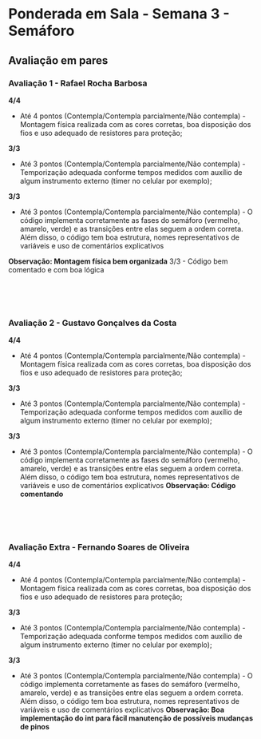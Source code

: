 # Ponderada em Sala - Semana 3 - Semáforo

## Avaliação em pares
### Avaliação 1 - Rafael Rocha Barbosa
**4/4**
- Até 4 pontos (Contempla/Contempla parcialmente/Não contempla) - Montagem física 
realizada com as cores corretas, boa disposição dos fios e uso adequado de resistores 
para proteção;

**3/3**
- Até 3 pontos (Contempla/Contempla parcialmente/Não contempla) - Temporização 
adequada conforme tempos medidos com auxílio de algum instrumento externo (timer 
no celular por exemplo);

**3/3**
- Até 3 pontos (Contempla/Contempla parcialmente/Não contempla) - O código 
implementa corretamente as fases do semáforo (vermelho, amarelo, verde) e as 
transições entre elas seguem a ordem correta. Além disso, o código tem boa estrutura, 
nomes representativos de variáveis e uso de comentários explicativos

**Observação: Montagem física bem organizada**
3/3 - Código bem comentado e com boa lógica

<br><br><br>

### Avaliação 2 - Gustavo Gonçalves da Costa
**4/4**
- Até 4 pontos (Contempla/Contempla parcialmente/Não contempla) - Montagem física 
realizada com as cores corretas, boa disposição dos fios e uso adequado de resistores 
para proteção;

**3/3**
- Até 3 pontos (Contempla/Contempla parcialmente/Não contempla) - Temporização 
adequada conforme tempos medidos com auxílio de algum instrumento externo (timer 
no celular por exemplo);

**3/3**
- Até 3 pontos (Contempla/Contempla parcialmente/Não contempla) - O código 
implementa corretamente as fases do semáforo (vermelho, amarelo, verde) e as 
transições entre elas seguem a ordem correta. Além disso, o código tem boa estrutura, 
nomes representativos de variáveis e uso de comentários explicativos
**Observação: Código comentando**

<br><br><br>

### Avaliação Extra - Fernando Soares de Oliveira
**4/4**
- Até 4 pontos (Contempla/Contempla parcialmente/Não contempla) - Montagem física 
realizada com as cores corretas, boa disposição dos fios e uso adequado de resistores 
para proteção;

**3/3**
- Até 3 pontos (Contempla/Contempla parcialmente/Não contempla) - Temporização 
adequada conforme tempos medidos com auxílio de algum instrumento externo (timer 
no celular por exemplo);

**3/3**
- Até 3 pontos (Contempla/Contempla parcialmente/Não contempla) - O código 
implementa corretamente as fases do semáforo (vermelho, amarelo, verde) e as 
transições entre elas seguem a ordem correta. Além disso, o código tem boa estrutura, 
nomes representativos de variáveis e uso de comentários explicativos
**Observação: Boa implementação do int para fácil manutenção de possíveis mudanças de pinos**